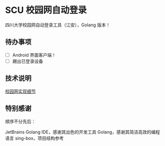 # SCU 校园网自动登录

四川大学校园网自动登录工具（江安），Golang 版本！

## 待办事项

- [ ] Android 界面客户端！
- [ ] 踢出已登录设备

## 技术说明

[校园网实现细节](https://github.com/LFWQSP2641/scu_net_auto_login#%E6%8A%80%E6%9C%AF%E8%AF%B4%E6%98%8E)

## 特别感谢

顺序不分先后：

JetBrains Golang IDE，感谢其出色的开发工具
Golang，感谢其简洁高效的编程语言
sing-box，项目结构参考
